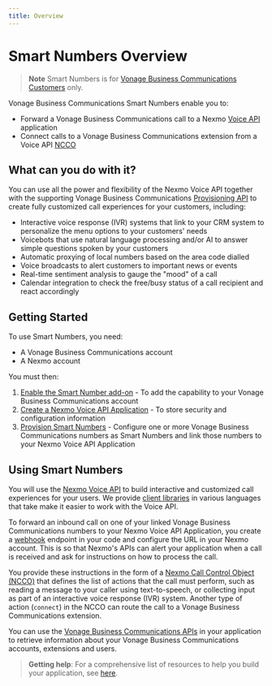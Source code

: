 ```yaml
---
title: Overview
---
```

# Smart Numbers Overview

> **Note** Smart Numbers is for [Vonage Business Communications Customers](https://www.vonage.com/business/) only.

Vonage Business Communications Smart Numbers enable you to:

* Forward a Vonage Business Communications call to a Nexmo [Voice API](https://developer.nexmo.com/voice/voice-api/api-reference) application
* Connect calls to a Vonage Business Communications extension from a Voice API [NCCO](https://developer.nexmo.com/voice/voice-api/guides/ncco)

## What can you do with it?
You can use all the power and flexibility of the Nexmo Voice API together with the supporting Vonage Business Communications [Provisioning API](/api/provisioning) to create fully customized call experiences for your customers, including:

* Interactive voice response (IVR) systems that link to your CRM system to personalize the menu options to your customers' needs
* Voicebots that use natural language processing and/or AI to answer simple questions spoken by your customers
* Automatic proxying of local numbers based on the area code dialled
* Voice broadcasts to alert customers to important news or events
* Real-time sentiment analysis to gauge the "mood" of a call
* Calendar integration to check the free/busy status of a call recipient and react accordingly

## Getting Started
To use Smart Numbers, you need:

* A Vonage Business Communications account
* A Nexmo account

You must then:

1. [Enable the Smart Number add-on](guides/enable-addon) - To add the capability to your Vonage Business Communications account
2. [Create a Nexmo Voice API Application](guides/create-voice-application) - To store security and configuration information
3. [Provision Smart Numbers](guides/provision-smart-numbers) - Configure one or more Vonage Business Communications numbers as Smart Numbers and link those numbers to your Nexmo Voice API Application

## Using Smart Numbers

You will use the [Nexmo Voice API](https://developer.nexmo.com/voice/voice-api/api-reference) to build interactive and customized call experiences for your users. We provide [client libraries](https://github.com/Nexmo/) in various languages that take make it easier to work with the Voice API.

To forward an inbound call on one of your linked Vonage Business Communications numbers to your Nexmo Voice API Application, you create a [webhook](https://developer.nexmo.com/concepts/guides/webhooks) endpoint in your code and configure the URL in your Nexmo account. This is so that Nexmo's APIs can alert your application when a call is received and ask for instructions on how to process the call.

You provide these instructions in the form of a [Nexmo Call Control Object (NCCO)](https://developer.nexmo.com/voice/voice-api/guides/ncco) that defines the list of actions that the call must perform, such as reading a message to your caller using text-to-speech, or collecting input as part of an interactive voice response (IVR) system. Another type of action (`connect`) in the NCCO can route the call to a Vonage Business Communications extension.

You can use the [Vonage Business Communications APIs](/concepts/overview) in your application to retrieve information about your Vonage Business Communications accounts, extensions and users.

> **Getting help**: For a comprehensive list of resources to help you build your application, see [here](guides/vbc-resources).
